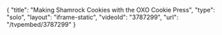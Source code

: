 {
    "title": "Making Shamrock Cookies with the OXO Cookie Press",
    "type": "solo",
    "layout": "iframe-static",
    "videoId": "3787299",
    "url": "\/tvpembed\/3787299"
}